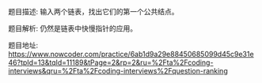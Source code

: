 ﻿题目描述:
输入两个链表，找出它们的第一个公共结点。

题目解析:
仍然是链表中快慢指针的应用。

题目地址:
https://www.nowcoder.com/practice/6ab1d9a29e88450685099d45c9e31e46?tpId=13&tqId=11189&tPage=2&rp=2&ru=%2Fta%2Fcoding-interviews&qru=%2Fta%2Fcoding-interviews%2Fquestion-ranking
